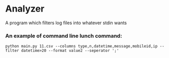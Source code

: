 # Analyzer
A program which filters log files into whatever stdin wants
### An example of command line lunch command:
`python main.py 11.csv --columns type,n,datetime,message,mobileid,ip --filter datetime>20 --format value2 --seperator ';'`

